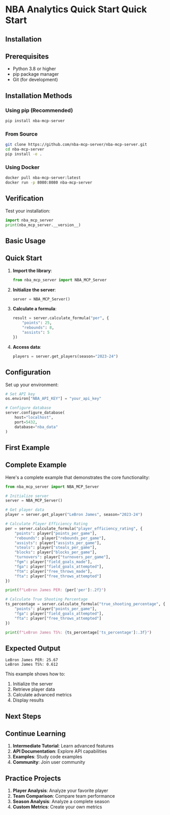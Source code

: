 # NBA Analytics Quick Start Quick Start

## Installation
## Prerequisites

- Python 3.8 or higher
- pip package manager
- Git (for development)

## Installation Methods

### Using pip (Recommended)

```bash
pip install nba-mcp-server
```

### From Source

```bash
git clone https://github.com/nba-mcp-server/nba-mcp-server.git
cd nba-mcp-server
pip install -e .
```

### Using Docker

```bash
docker pull nba-mcp-server:latest
docker run -p 8080:8080 nba-mcp-server
```

## Verification

Test your installation:

```python
import nba_mcp_server
print(nba_mcp_server.__version__)
```

## Basic Usage
## Quick Start

1. **Import the library**:
   ```python
   from nba_mcp_server import NBA_MCP_Server
   ```

2. **Initialize the server**:
   ```python
   server = NBA_MCP_Server()
   ```

3. **Calculate a formula**:
   ```python
   result = server.calculate_formula("per", {
       "points": 25,
       "rebounds": 8,
       "assists": 5
   })
   ```

4. **Access data**:
   ```python
   players = server.get_players(season="2023-24")
   ```

## Configuration

Set up your environment:

```python
# Set API key
os.environ["NBA_API_KEY"] = "your_api_key"

# Configure database
server.configure_database(
    host="localhost",
    port=5432,
    database="nba_data"
)
```

## First Example
## Complete Example

Here's a complete example that demonstrates the core functionality:

```python
from nba_mcp_server import NBA_MCP_Server

# Initialize server
server = NBA_MCP_Server()

# Get player data
player = server.get_player("LeBron James", season="2023-24")

# Calculate Player Efficiency Rating
per = server.calculate_formula("player_efficiency_rating", {
    "points": player["points_per_game"],
    "rebounds": player["rebounds_per_game"],
    "assists": player["assists_per_game"],
    "steals": player["steals_per_game"],
    "blocks": player["blocks_per_game"],
    "turnovers": player["turnovers_per_game"],
    "fgm": player["field_goals_made"],
    "fga": player["field_goals_attempted"],
    "ftm": player["free_throws_made"],
    "fta": player["free_throws_attempted"]
})

print(f"LeBron James PER: {per['per']:.2f}")

# Calculate True Shooting Percentage
ts_percentage = server.calculate_formula("true_shooting_percentage", {
    "points": player["points_per_game"],
    "fga": player["field_goals_attempted"],
    "fta": player["free_throws_attempted"]
})

print(f"LeBron James TS%: {ts_percentage['ts_percentage']:.3f}")
```

## Expected Output

```
LeBron James PER: 25.67
LeBron James TS%: 0.612
```

This example shows how to:
1. Initialize the server
2. Retrieve player data
3. Calculate advanced metrics
4. Display results

## Next Steps
## Continue Learning

1. **Intermediate Tutorial**: Learn advanced features
2. **API Documentation**: Explore API capabilities
3. **Examples**: Study code examples
4. **Community**: Join user community

## Practice Projects

1. **Player Analysis**: Analyze your favorite player
2. **Team Comparison**: Compare team performance
3. **Season Analysis**: Analyze a complete season
4. **Custom Metrics**: Create your own metrics
